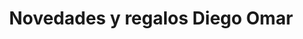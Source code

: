 ---
title: "Novedades y regalos Diego Omar"
url: /tepic/novedades-y-regalos-diego-omar/
shop: regalo
---